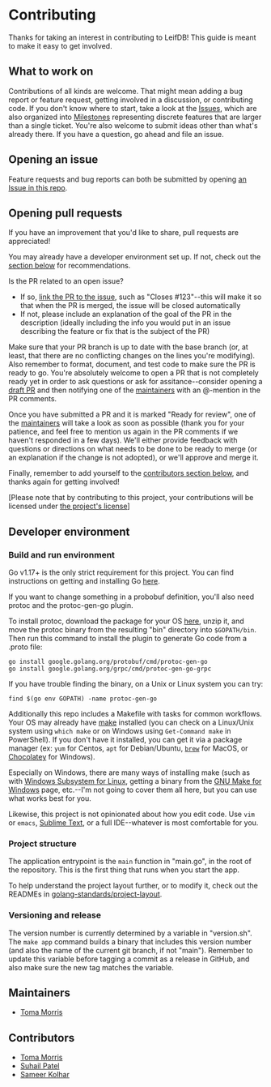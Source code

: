 # Contributing

Thanks for taking an interest in contributing to LeifDB! This guide is meant to make it easy to get involved.

## What to work on

Contributions of all kinds are welcome. That might mean adding a bug report or feature request, getting involved in a discussion, or contributing code. If you don't know where to start, take a look at the [Issues](https://github.com/btmorr/leifdb/issues), which are also organized into [Milestones](https://github.com/btmorr/leifdb/milestones) representing discrete features that are larger than a single ticket. You're also welcome to submit ideas other than what's already there. If you have a question, go ahead and file an issue.

## Opening an issue

Feature requests and bug reports can both be submitted by opening [an Issue in this repo](https://github.com/btmorr/leifdb/issues).

## Opening pull requests

If you have an improvement that you'd like to share, pull requests are appreciated!

You may already have a developer environment set up. If not, check out the [section below](#developer-environment) for recommendations.

Is the PR related to an open issue?

- If so, [link the PR to the issue](https://help.github.com/en/github/managing-your-work-on-github/linking-a-pull-request-to-an-issue#linking-a-pull-request-to-an-issue-using-a-keyword), such as "Closes #123"--this will make it so that when the PR is merged, the issue will be closed automatically
- If not, please include an explanation of the goal of the PR in the description (ideally including the info you would put in an issue describing the feature or fix that is the subject of the PR)

Make sure that your PR branch is up to date with the base branch (or, at least, that there are no conflicting changes on the lines you're modifying). Also remember to format, document, and test code to make sure the PR is ready to go. You're absolutely welcome to open a PR that is not completely ready yet in order to ask questions or ask for assitance--consider opening a [draft PR](https://help.github.com/en/github/collaborating-with-issues-and-pull-requests/about-pull-requests#draft-pull-requests) and then notifying one of the [maintainers](#maintainers) with an @-mention in the PR comments.

Once you have submitted a PR and it is marked "Ready for review", one of the [maintainers](#maintainers) will take a look as soon as possible (thank you for your patience, and feel free to mention us again in the PR comments if we haven't responded in a few days). We'll either provide feedback with questions or directions on what needs to be done to be ready to merge (or an explanation if the change is not adopted), or we'll approve and merge it.

Finally, remember to add yourself to the [contributors section below](#contributors), and thanks again for getting involved!

[Please note that by contributing to this project, your contributions will be licensed under [the project's license](./LICENSE)]

## Developer environment

### Build and run environment

Go v1.17+ is the only strict requirement for this project. You can find instructions on getting and installing Go [here](https://golang.org/dl/).

If you want to change something in a probobuf definition, you'll also need protoc and the protoc-gen-go plugin.

To install protoc, download the package for your OS [here](https://github.com/protocolbuffers/protobuf/releases/), unzip it, and move the protoc binary from the resulting "bin" directory into `$GOPATH/bin`. Then run this command to install the plugin to generate Go code from a .proto file:

```
go install google.golang.org/protobuf/cmd/protoc-gen-go
go install google.golang.org/grpc/cmd/protoc-gen-go-grpc
```

If you have trouble finding the binary, on a Unix or Linux system you can try:

```
find $(go env GOPATH) -name protoc-gen-go
```

Additionally this repo includes a Makefile with tasks for common workflows. Your OS may already have [make](https://www.gnu.org/software/make/) installed (you can check on a Linux/Unix system using `which make` or on Windows using `Get-Command make` in PowerShell). If you don't have it installed, you can get it via a package manager (ex: `yum` for Centos, `apt` for Debian/Ubuntu, [`brew`](https://brew.sh) for MacOS, or [Chocolatey](https://chocolatey.org) for Windows).

Especially on Windows, there are many ways of installing make (such as with [Windows Subsystem for Linux](https://docs.microsoft.com/en-us/windows/wsl/about), getting a binary from the [GNU Make for Windows](http://gnuwin32.sourceforge.net/packages/make.htm) page, etc.--I'm not going to cover them all here, but you can use what works best for you.

Likewise, this project is not opinionated about how you edit code. Use `vim` or `emacs`, [Sublime Text](https://www.sublimetext.com/), or a full IDE--whatever is most comfortable for you.

### Project structure

The application entrypoint is the `main` function in "main.go", in the root of the repository. This is the first thing that runs when you start the app.

To help understand the project layout further, or to modify it, check out the READMEs in [golang-standards/project-layout](https://github.com/golang-standards/project-layout).

### Versioning and release

The version number is currently determined by a variable in "version.sh". The `make app` command builds a binary that includes this version number (and also the name of the current git branch, if not "main"). Remember to update this variable before tagging a commit as a release in GitHub, and also make sure the new tag matches the variable.

## Maintainers

- [Toma Morris](https://github.com/btmorr)

## Contributors

- [Toma Morris](https://github.com/btmorr)
- [Suhail Patel](https://github.com/suhailpatel)
- [Sameer Kolhar](https://github.com/kolharsam)

